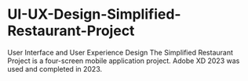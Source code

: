 # UI-UX-Design-Simplified-Restaurant-Project
User Interface and User Experience Design The Simplified Restaurant Project is a four-screen mobile application project. Adobe XD 2023 was used and completed in 2023.
